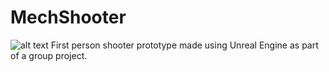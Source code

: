 # MechShooter
![alt text](https://github.com/ChrisDill/MechShooter/blob/master/unreal-logo.png "Unreal-Logo") 
First person shooter prototype made using Unreal Engine as part of a group project.
